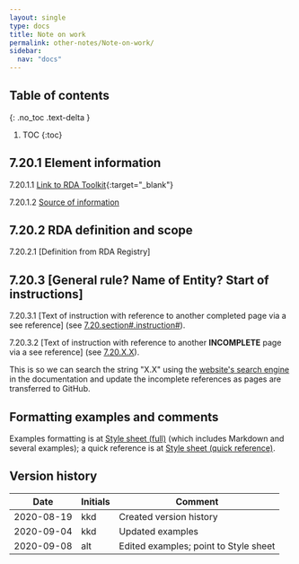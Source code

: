 ```yaml
---
layout: single
type: docs
title: Note on work
permalink: other-notes/Note-on-work/
sidebar:
  nav: "docs"
---
```


## Table of contents
{: .no_toc .text-delta }

1. TOC
{:toc}

## 7.20.1 Element information

<a name="7.20.1.1">7.20.1.1</a> [Link to RDA Toolkit](https://linktotoolkit){:target="_blank"}

<a name="7.20.1.2">7.20.1.2</a> [Source of information](/DCRMR/chaptername/)

## 7.20.2 RDA definition and scope

<a name="7.20.2.1">7.20.2.1</a> [Definition from RDA Registry]

## 7.20.3 [General rule?  Name of Entity?  Start of instructions]

<a name="7.20.3.1">7.20.3.1</a> [Text of instruction with reference to another completed page via a see reference]  (see [7.20.section#.instruction#](/DCRMR/chapter-name/Name-of-entity-featured-on-the-page/#7.20.section#.instruction#)).

<a name="7.20.3.2">7.20.3.2</a> [Text of instruction with reference to another **INCOMPLETE** page via a see reference]  (see [7.20.X.X](/DCRMR/chapter-name/Name-of-entity-featured-on-the-page/#7.20.X.X)).  

This is so we can search the string "X.X" using the [website's search engine](https://rbms-bsc.github.io/DCRMR/Search/) in the documentation and update the incomplete references as pages are transferred to GitHub.

## Formatting examples and comments

Examples formatting is at [Style sheet (full)](https://github.com/rbms-bsc/DCRMR/wiki/Style-sheet-(full)) (which includes Markdown and several examples); a quick reference is at [Style sheet (quick reference)](https://github.com/rbms-bsc/DCRMR/wiki/Style-sheet-(quick-reference)).

## Version history
| Date | Initials | Comment |
| ---| ---| ---|
| 2020-08-19 |kkd | Created version history |
| 2020-09-04| kkd | Updated examples |
|2020-09-08|alt|Edited examples; point to Style sheet|